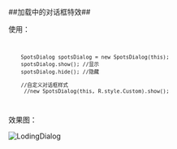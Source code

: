 ##加载中的对话框特效##

使用：
<code>

	  	SpotsDialog spotsDialog = new SpotsDialog(this);
        spotsDialog.show();	//显示
		spotsDialog.hide();	//隐藏
		
		//自定义对话框样式
		 //new SpotsDialog(this, R.style.Custom).show();

</code>


效果图：

![LodingDialog]("LodingDialog.gif")